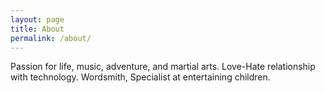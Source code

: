 ```yaml
---
layout: page
title: About
permalink: /about/
---
```


Passion for life, music, adventure, and martial arts. Love-Hate relationship with technology. Wordsmith, Specialist at entertaining children.
